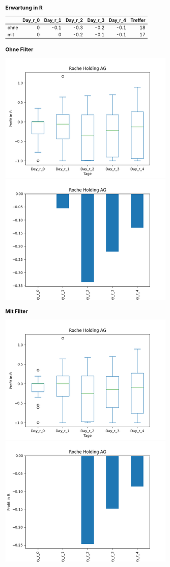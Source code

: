 ### Erwartung in R
|      |   Day_r_0 |   Day_r_1 |   Day_r_2 |   Day_r_3 |   Day_r_4 |   Treffer |
|:-----|----------:|----------:|----------:|----------:|----------:|----------:|
| ohne |         0 |      -0.1 |      -0.3 |      -0.2 |      -0.1 |        18 |
| mit  |         0 |       0   |      -0.2 |      -0.1 |      -0.1 |        17 |

### Ohne Filter
![image info](./data/RHHBY_box_all.png)
![image info](./data/RHHBY_median_all.png)

### Mit Filter
![image info](./data/RHHBY_box_filtered.png)
![image info](./data/RHHBY_median_filtered.png)